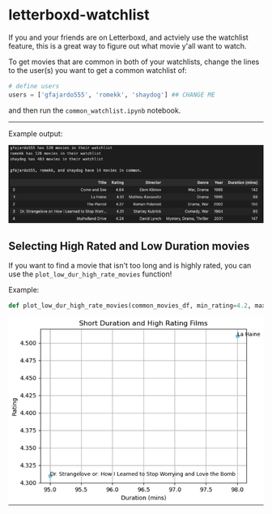 # letterboxd-watchlist

If you and your friends are on Letterboxd, and actviely use the watchlist feature, this is a great way to figure out what movie y'all want to watch. 

To get movies that are common in both of your watchlists, change the lines to the user(s) you want to get a common watchlist of:

```python
# define users
users = ['gfajardo555', 'romekk', 'shaydog'] ## CHANGE ME
``` 
and then run the ```common_watchlist.ipynb``` notebook. 

---

Example output:

![common_watchlist](imgs/watchlist_ex.png)

## Selecting High Rated and Low Duration movies

If you want to find a movie that isn't too long and is highly rated, you can use the ```plot_low_dur_high_rate_movies``` function!

Example: 

```python
def plot_low_dur_high_rate_movies(common_movies_df, min_rating=4.2, max_duration=100, font_size=9, save_dir=None):
```

![plot_low_dur_high_rate_movies](imgs/watchlist_plot.png)
